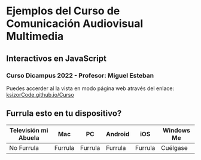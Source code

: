 # Ejemplos del Curso de Comunicación Audiovisual Multimedia
## Interactivos en JavaScript
### Curso Dicampus 2022 - Profesor: Miguel Esteban

Puedes accerder al la vista en modo página web através del enlace: [ksizorCode.github.io/Curso](https://ksizorCode.github.io/Curso)

## Furrula esto en tu dispositivo?

| Televisión mi Abuela | Mac | PC | Android | iOS | Windows Me |
|---|---|---|---|---|---|
| No Furrula | Furrula | Furrula | Furrula | Furrula| Cuélgase |
